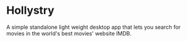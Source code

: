 Hollystry
=========

A simple standalone light weight desktop app that lets you search for movies in the world's best movies' website IMDB.
